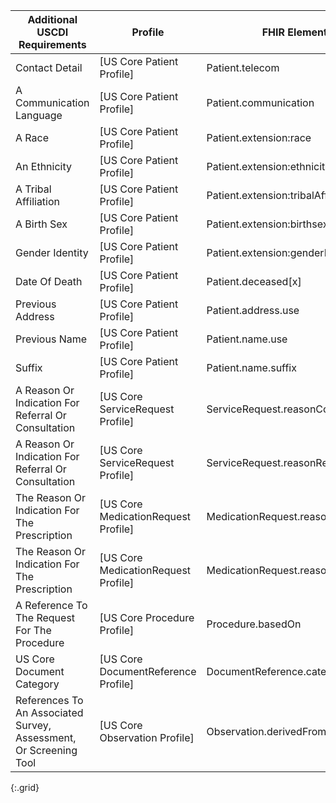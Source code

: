 <!-- source file = /Users/ehaas/Documents/FHIR/US-Core/input/images-source/additional-uscdi-requirements.xlsx, Do not edit directly. Convert using MyNotebooks/utils/simple_excel_to_markdown_tabler.ipynb -->

| Additional USCDI Requirements                                     | Profile                             | FHIR Element                        |
|-------------------------------------------------------------------|-------------------------------------|-------------------------------------|
| Contact Detail                                                    | [US Core Patient Profile]           | Patient.telecom                     |
| A Communication Language                                          | [US Core Patient Profile]           | Patient.communication               |
| A Race                                                            | [US Core Patient Profile]           | Patient.extension:race              |
| An Ethnicity                                                      | [US Core Patient Profile]           | Patient.extension:ethnicity         |
| A Tribal Affiliation                                              | [US Core Patient Profile]           | Patient.extension:tribalAffiliation |
| A Birth Sex                                                       | [US Core Patient Profile]           | Patient.extension:birthsex          |
| Gender Identity                                                   | [US Core Patient Profile]           | Patient.extension:genderIdentity    |
| Date Of Death                                                     | [US Core Patient Profile]           | Patient.deceased[x]                 |
| Previous Address                                                  | [US Core Patient Profile]           | Patient.address.use                 |
| Previous Name                                                     | [US Core Patient Profile]           | Patient.name.use                    |
| Suffix                                                            | [US Core Patient Profile]           | Patient.name.suffix                 |
| A Reason Or Indication For Referral Or Consultation               | [US Core ServiceRequest Profile]    | ServiceRequest.reasonCode           |
| A Reason Or Indication For Referral Or Consultation               | [US Core ServiceRequest Profile]    | ServiceRequest.reasonReference      |
| The Reason Or Indication For The Prescription                     | [US Core MedicationRequest Profile] | MedicationRequest.reasonCode        |
| The Reason Or Indication For The Prescription                     | [US Core MedicationRequest Profile] | MedicationRequest.reasonReference   |
| A Reference To The Request For The Procedure                      | [US Core Procedure Profile]         | Procedure.basedOn                   |
| US Core Document Category                                         | [US Core DocumentReference Profile] | DocumentReference.category:uscore   |
| References To An Associated Survey, Assessment, Or Screening Tool | [US Core Observation Profile]       | Observation.derivedFrom             |
{:.grid}
